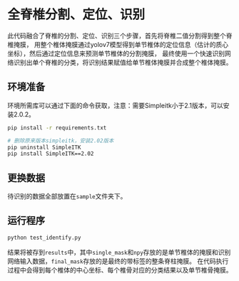 # 全脊椎分割、定位、识别

此代码融合了脊椎的分割、定位、识别三个步骤，首先将脊椎二值分割得到整个脊椎掩膜， 
用整个椎体掩膜通过yolov7模型得到单节椎体的定位信息（估计的质心坐标），然后通过定位信息来预测单节椎体的分割掩膜，
最终使用一个快速识别网络识别出单个脊椎的分类，将识别结果赋值给单节椎体掩膜并合成整个椎体掩膜。

## 环境准备

环境所需库可以通过下面的命令获取，注意：需要Simpleitk小于2.1版本，可以安装2.0.2。

```bash
pip install -r requirements.txt

# 删除原来版本simpleitk，安装2.02版本
pip uninstall SimpleITK
pip install SimpleITK==2.02
```

## 更换数据

待识别的数据全部放置在`sample`文件夹下。

## 运行程序

```bash
python test_identify.py
```

结果将被存到`results`中，其中`single_mask`和`npy`存放的是单节椎体的掩膜和识别网络输入数据，`final_mask`存放的是最终的带标签的整条脊柱掩膜。
在代码执行过程中会得到每个椎体的中心坐标、每个椎骨对应的分类结果以及单节椎骨掩膜。


